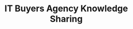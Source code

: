 ---
highlight: "false" 
title: "IT Buyers Agency Knowledge Sharing"
description: "As a broker of IT acquisition intelligence requests, the ITVMO works across the community and fellow agency IT Buyers to gather and increase the availability of standards, best practices, and guides. To further support the growing increase in agency specific requests, the ITVMO provides an agency knowledge sharing forum on OMB MAX. This is for government-only. "
url-link: "https://community.max.gov/display/Egov/Agency+Information+and+Knowledge+Sharing"
type: "HTML"
gov-only: "true"
is-external: "false"
publication-date: "April 01, 2023"
reading-time: "20"
resource-type: "guidance"
filter: "acquisition-best-practices"
audience: "contracts-acquisitions"
branded-offerings: "it-buyers-training-support "
---